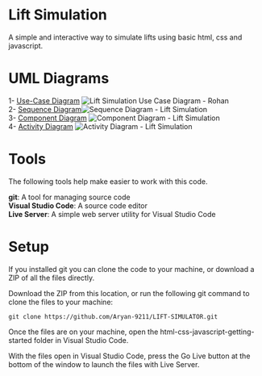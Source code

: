 # Lift Simulation
A simple and interactive way to simulate lifts using basic html, css and javascript.

# UML Diagrams
1- [Use-Case Diagram](https://app.creately.com/diagram/AgWzOmtfZ63/view) ![Lift Simulation Use Case Diagram - Rohan](https://user-images.githubusercontent.com/78433013/164129831-b8a48054-56de-49f9-803a-03c52be858e5.png)
<br />
2- [Sequence Diagram](https://lucid.app/lucidchart/b00895bf-c430-457f-9119-6d53a580c9b4/edit?invitationId=inv_b41106a8-4aa3-4693-bcbb-13291067d332)![Sequence Diagram - Lift Simulation](https://user-images.githubusercontent.com/78433013/164129864-e86be779-bb80-4b78-862d-0946d31e77b2.png)
 <br />
3- [Component Diagram](https://lucid.app/lucidchart/38ff7c5c-c22d-48d7-8f00-401af803b426/edit?invitationId=inv_deff37ed-e3e8-43bf-90e2-e0af782c025c) ![Component Diagram - Lift Simulation](https://user-images.githubusercontent.com/78433013/164129877-d7d54796-3d89-4313-a73b-1ef0f4c1d68b.png) <br />
4- [Activity Diagram](https://lucid.app/lucidchart/65f1cde6-1dc7-44af-acc9-c289570c3028/edit?invitationId=inv_0c3f2ceb-1e31-46a8-ad48-1d791619225c) ![Activity Diagram - Lift Simulation](https://user-images.githubusercontent.com/78433013/164129906-5c98043c-59c7-43b9-8e75-8ac7e06877de.png)
 <br />


# Tools
The following tools help make easier to work with this code.


**git**: A tool for managing source code <br />
**Visual Studio Code**: A source code editor <br />
**Live Server**: A simple web server utility for Visual Studio Code <br />

# Setup
If you installed git you can clone the code to your machine, or download a ZIP of all the files directly.

Download the ZIP from this location, or run the following git command to clone the files to your machine:
```
git clone https://github.com/Aryan-9211/LIFT-SIMULATOR.git
```
Once the files are on your machine, open the html-css-javascript-getting-started folder in Visual Studio Code.

With the files open in Visual Studio Code, press the Go Live button at the bottom of the window to launch the files with Live Server.
